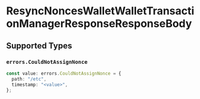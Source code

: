 # ResyncNoncesWalletWalletTransactionManagerResponseResponseBody


## Supported Types

### `errors.CouldNotAssignNonce`

```typescript
const value: errors.CouldNotAssignNonce = {
  path: "/etc",
  timestamp: "<value>",
};
```


